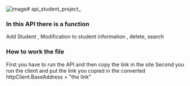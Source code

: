 ![image](https://github.com/user-attachments/assets/3989408f-9812-4258-8782-ac27baac3e20)# api_student_project_
### In this API there is a function
Add Student ,
Modification to student information ,
delete,
search

### How to work the file  
First you have to run the API and then copy the link in the site 
Second you run the client and put the link you copied in the converted 
httpClient.BaseAddress = "the link"






